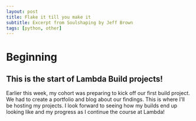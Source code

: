 ```yaml
---
layout: post
title: Flake it till you make it
subtitle: Excerpt from Soulshaping by Jeff Brown
tags: [python, other]
---
```


# Beginning
## This is the start of Lambda Build projects!

Earlier this week, my cohort was preparing to kick off our first build project. We had to create a portfolio and blog about our findings.
This is where I'll be hosting my projects. I look forward to seeing how my builds end up looking like and my progress as I continue the course at Lambda!

